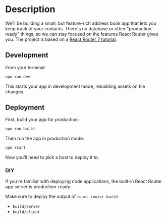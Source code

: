 # Description
We'll be building a small, but feature-rich address book app that lets you keep track of your contacts. There's no database or other "production ready" things, so we can stay focused on the features React Router gives you.
The project is based on a [React Router 7 tutorial](https://reactrouter.com/tutorials/address-book#address-book).

## Development

From your terminal:

```sh
npm run dev
```

This starts your app in development mode, rebuilding assets on file changes.

## Deployment

First, build your app for production:

```sh
npm run build
```

Then run the app in production mode:

```sh
npm start
```

Now you'll need to pick a host to deploy it to.

### DIY

If you're familiar with deploying node applications, the built-in React Router app server is production-ready.

Make sure to deploy the output of `react-router build`

- `build/server`
- `build/client`
